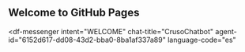 ## Welcome to GitHub Pages

<script src="https://www.gstatic.com/dialogflow-console/fast/messenger/bootstrap.js?v=1"></script>
<df-messenger
  intent="WELCOME"
  chat-title="CrusoChatbot"
  agent-id="6152d617-dd08-43d2-bba0-8ba1af337a89"
  language-code="es"
></df-messenger>
